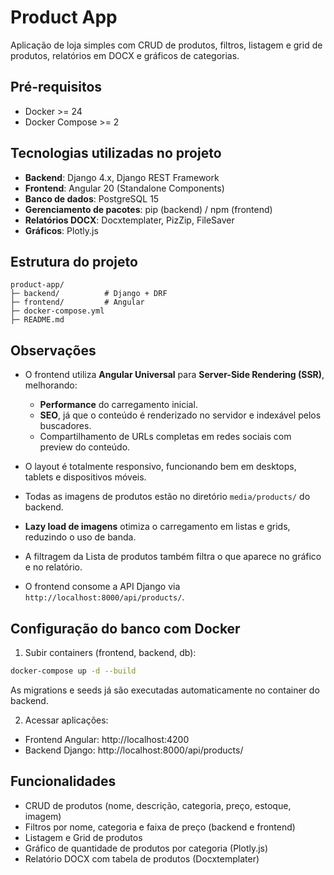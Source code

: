 # Product App

Aplicação de loja simples com CRUD de produtos, filtros, listagem e grid de produtos, relatórios em DOCX e gráficos de categorias.

## Pré-requisitos

- Docker >= 24
- Docker Compose >= 2

## Tecnologias utilizadas no projeto

- **Backend**: Django 4.x, Django REST Framework
- **Frontend**: Angular 20 (Standalone Components)
- **Banco de dados**: PostgreSQL 15
- **Gerenciamento de pacotes**: pip (backend) / npm (frontend)
- **Relatórios DOCX**: Docxtemplater, PizZip, FileSaver
- **Gráficos**: Plotly.js

## Estrutura do projeto

```
product-app/
├─ backend/          # Django + DRF
├─ frontend/         # Angular
├─ docker-compose.yml
├─ README.md
```

## Observações

- O frontend utiliza **Angular Universal** para **Server-Side Rendering (SSR)**, melhorando:
  - **Performance** do carregamento inicial.
  - **SEO**, já que o conteúdo é renderizado no servidor e indexável pelos buscadores.
  - Compartilhamento de URLs completas em redes sociais com preview do conteúdo.

- O layout é totalmente responsivo, funcionando bem em desktops, tablets e dispositivos móveis.
- Todas as imagens de produtos estão no diretório `media/products/` do backend.
- **Lazy load de imagens** otimiza o carregamento em listas e grids, reduzindo o uso de banda.
- A filtragem da Lista de produtos também filtra o que aparece no gráfico e no relatório.
- O frontend consome a API Django via `http://localhost:8000/api/products/`.

## Configuração do banco com Docker

1. Subir containers (frontend, backend, db):

```bash
docker-compose up -d --build
```

As migrations e seeds já são executadas automaticamente no container do backend.

2. Acessar aplicações:

- Frontend Angular: http://localhost:4200
- Backend Django: http://localhost:8000/api/products/

## Funcionalidades

- CRUD de produtos (nome, descrição, categoria, preço, estoque, imagem)
- Filtros por nome, categoria e faixa de preço (backend e frontend)
- Listagem e Grid de produtos
- Gráfico de quantidade de produtos por categoria (Plotly.js)
- Relatório DOCX com tabela de produtos (Docxtemplater)